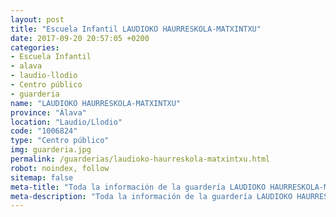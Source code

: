 ```yaml
---
layout: post
title: "Escuela Infantil LAUDIOKO HAURRESKOLA-MATXINTXU"
date: 2017-09-20 20:57:05 +0200
categories:
- Escuela Infantil
- alava
- laudio-llodio
- Centro público
- guarderia
name: "LAUDIOKO HAURRESKOLA-MATXINTXU"
province: "Álava"
location: "Laudio/Llodio"
code: "1006824"
type: "Centro público"
img: guarderia.jpg
permalink: /guarderias/laudioko-haurreskola-matxintxu.html
robot: noindex, follow
sitemap: false
meta-title: "Toda la información de la guardería LAUDIOKO HAURRESKOLA-MATXINTXU"
meta-description: "Toda la información de la guardería LAUDIOKO HAURRESKOLA-MATXINTXU"
---
```

